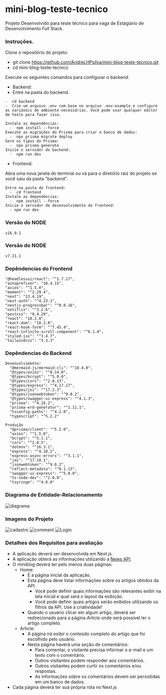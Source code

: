 # mini-blog-teste-tecnico

Projeto Desenvolvido para teste técnico para vaga de Estágiário de Desenvolvimento Full Stack.

### Instruções.

Clone o repositório do projeto:
-  git clone https://github.com/AndreLHPsilva/mini-blog-teste-tecnico.git
-  cd mini-blog-teste-tecnico

Execute os seguintes comandos para configurar o backend.
-  Backend:
  -  Entre na pasta do backend.
    
    -  cd backend
    -  Crie um arquivo .env com base no arquivo .env-example e configure as variáveis de ambiente necessárias. Você pode usar qualquer editor de texto para fazer isso.
    
    Instale as dependências:
      -  npm install --force
    Execute as migrações do Prisma para criar o banco de dados:
      -  npx prisma migrate deploy
    Gere os tipos do Prisma:
      -  npx prisma generate
    Inicie o servidor do backend:
      -  npm run dev
    
-  Frontend:
  
  Abra uma nova janela do terminal ou vá para o diretório raiz do projeto se você saiu da pasta "backend".

    Entre na pasta do frontend:
      -  cd frontend
    Instale as dependências:
      -  npm install --force
    Inicie o servidor de desenvolvimento do frontend:
      - npm run dev

### Versão do NODE   
    v16.9.1
### Versão do NODE   
    v7.21.1
    
### Depêndencias do Frontend
    "@headlessui/react": "^1.7.17",
    "autoprefixer": "10.4.15",
    "axios": "^1.5.0",
    "moment": "^2.29.4",
    "next": "13.4.19",
    "next-auth": "^4.23.1",
    "nextjs-progressbar": "^0.0.16",
    "notiflix": "^3.2.6",
    "postcss": "8.4.29",
    "react": "18.2.0",
    "react-dom": "18.2.0",
    "react-hook-form": "^7.45.4",
    "react-infinite-scroll-component": "^6.1.0",
    "styled-jsx": "^3.4.7",
    "tailwindcss": "3.3.3"
### Depêndencias do Backend
    Desenvolvimento: 
      "@mermaid-js/mermaid-cli": "^10.4.0",
      "@types/axios": "^0.14.0",
      "@types/bcrypt": "^5.0.0",
      "@types/cors": "^2.8.13",
      "@types/express": "^4.17.17",
      "@types/joi": "^17.2.3",
      "@types/jsonwebtoken": "^9.0.2",
      "@types/swagger-ui-express": "^4.1.3",
      "prisma": "^4.16.2",
      "prisma-erd-generator": "^1.11.1",
      "tsconfig-paths": "^4.2.0",
      "typescript": "^5.2.2"
     
    Produção
      "@prisma/client": "^5.2.0",
      "axios": "^1.5.0",
      "bcrypt": "^5.1.1",
      "cors": "^2.8.5",
      "dotenv": "^16.3.1",
      "express": "^4.18.2",
      "express-async-errors": "^3.1.1",
      "joi": "^17.10.1",
      "jsonwebtoken": "^9.0.2",
      "reflect-metadata": "^0.1.13",
      "swagger-ui-express": "^5.0.0",
      "ts-node-dev": "^2.0.0",
      "tsyringe": "^4.8.0"
     
### Diagrama de Entidade-Relacionamento
![diagrama](https://github.com/AndreLHPsilva/mini-blog-teste-tecnico/assets/112219645/8f177ecd-4c27-416e-8546-9972ab550d6c)

### Imagens do Projeto
![cadastro](https://github.com/AndreLHPsilva/mini-blog-teste-tecnico/assets/112219645/075f9534-619c-4b8f-bf07-c732f6bf2723)
![comment](https://github.com/AndreLHPsilva/mini-blog-teste-tecnico/assets/112219645/f51488cd-ce28-40a0-aa00-4c7dfbcf28f1)
![Login](https://github.com/AndreLHPsilva/mini-blog-teste-tecnico/assets/112219645/89741ecf-490d-49f9-be13-15469066897f)



### Detalhes dos Requisitos para avaliação
- A aplicação deverá ser desenvolvida em Next.js.
- A aplicação obterá as informações utilizando a [News API](https://news-api.lublot.dev/api-docs).
- O miniblog deverá ter pelo menos duas páginas:
  - Home: 
    - É a página inicial da aplicação.
    - Esta página deve listar informações sobre os artigos obtidos da API.
      - Você pode definir quais informações são relevantes exibir na tela inicial e qual será o layout da exibição.
      - Você pode definir quais artigos serão exibidos utilizando os filtros da API. Use a criatividade!
    - Quando o usuário clicar em algum artigo, deverá ser redirecionado para a página *Article* onde será possível ler o artigo completo.
  - Article:
    - A página irá exibir o conteúdo completo do artigo que foi escolhido pelo usuário. 
    - Nesta página haverá uma seção de comentários:
      - Para comentar, o visitante precisa informar o e-mail e um texto com o comentário.
      - Outros visitantes podem responder aos comentários.
      - Outros visitantes podem curtir os comentários e/ou respostas.
      - As informações sobre os comentários devem ser persistidas em um banco de dados.
- Cada página deverá ter sua própria rota no Next.js

